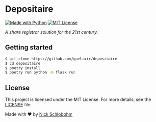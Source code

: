 # Depositaire

[![Made with Python](https://img.shields.io/badge/made%20with-Python-red?style=flat-square)](https://www.python.org/) [![MIT License](https://img.shields.io/github/license/quelixir/depositaire?style=flat-square)](https://github.com/quelixir/depositaire/blob/main/LICENSE)

_A share registrar solution for the 21st century._

## Getting started

```bash
$ git clone https://github.com/quelixir/depositaire
$ cd depositaire
$ poetry install
$ poetry run python -m flask run
```

## License

This project is licensed under the MIT License. For more details, see the [LICENSE](LICENSE) file.

Made with :heart: by <a href="https://github.com/quelixir" target="_blank">Nick Schlobohm</a>

